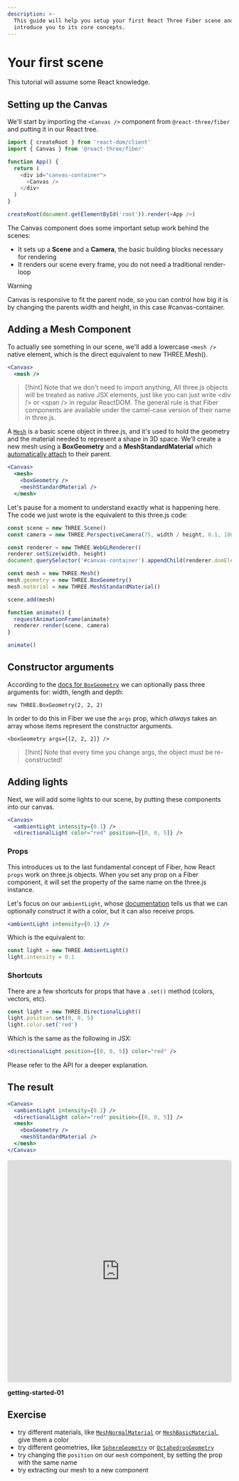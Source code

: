 ```yaml
---
description: >-
  This guide will help you setup your first React Three Fiber scene and
  introduce you to its core concepts.
---
```


# Your first scene

This tutorial will assume some React knowledge.

## Setting up the Canvas

We'll start by importing the `<Canvas />` component from `@react-three/fiber` and putting it in our React tree.

```javascript
import { createRoot } from 'react-dom/client'
import { Canvas } from '@react-three/fiber'

function App() {
  return (
    <div id="canvas-container">
      <Canvas />
    </div>
  )
}

createRoot(document.getElementById('root')).render(<App />)
```

The Canvas component does some important setup work behind the scenes:

* It sets up a **Scene** and a **Camera**, the basic building blocks necessary for rendering
* It renders our scene every frame, you do not need a traditional render-loop

> [!warning] 
> Canvas is responsive to fit the parent node, so you can control how big it is by changing the parents width and height, in this case #canvas-container.

## Adding a Mesh Component

To actually see something in our scene, we'll add a lowercase `<mesh />` native element, which is the direct equivalent to new THREE.Mesh().

```jsx
<Canvas>
  <mesh />
```

> [!hint]
> Note that we don't need to import anything, All three.js objects will be treated as native JSX elements, just like you can just write \<div /> or \<span /> in regular ReactDOM. The general rule is that Fiber components are available under the camel-case version of their name in three.js.

A [`Mesh`](https://threejs.org/docs/#api/en/objects/Mesh) is a basic scene object in three.js, and it's used to hold the geometry and the material needed to represent a shape in 3D space. We'll create a new mesh using a **BoxGeometry** and a **MeshStandardMaterial** which [automatically attach](https://docs.pmnd.rs/react-three-fiber/api/objects#attach) to their parent.

```jsx
<Canvas>
  <mesh>
    <boxGeometry />
    <meshStandardMaterial />
  </mesh>
```

Let's pause for a moment to understand exactly what is happening here. The code we just wrote is the equivalent to this three.js code:

```jsx
const scene = new THREE.Scene()
const camera = new THREE.PerspectiveCamera(75, width / height, 0.1, 1000)

const renderer = new THREE.WebGLRenderer()
renderer.setSize(width, height)
document.querySelector('#canvas-container').appendChild(renderer.domElement)

const mesh = new THREE.Mesh()
mesh.geometry = new THREE.BoxGeometry()
mesh.material = new THREE.MeshStandardMaterial()

scene.add(mesh)

function animate() {
  requestAnimationFrame(animate)
  renderer.render(scene, camera)
}

animate()
```

## Constructor arguments

According to the [docs for `BoxGeometry`](https://threejs.org/docs/#api/en/geometries/BoxGeometry) we can optionally pass three arguments for: width, length and depth:

```
new THREE.BoxGeometry(2, 2, 2)
```

In order to do this in Fiber we use the `args` prop, which _always_ takes an array whose items represent the constructor arguments.

```
<boxGeometry args={[2, 2, 2]} />
```

> [!hint]
> Note that every time you change args, the object must be re-constructed!

## Adding lights

Next, we will add some lights to our scene, by putting these components into our canvas.

```jsx
<Canvas>
  <ambientLight intensity={0.1} />
  <directionalLight color="red" position={[0, 0, 5]} />
```

### Props

This introduces us to the last fundamental concept of Fiber, how React `props` work on three.js objects. When you set any prop on a Fiber component, it will set the property of the same name on the three.js instance.

Let's focus on our `ambientLight`, whose [documentation](https://threejs.org/docs/#api/en/lights/AmbientLight) tells us that we can optionally construct it with a color, but it can also receive props.

```jsx
<ambientLight intensity={0.1} />
```

Which is the equivalent to:

```jsx
const light = new THREE.AmbientLight()
light.intensity = 0.1
```

### Shortcuts

There are a few shortcuts for props that have a `.set()` method (colors, vectors, etc).

```jsx
const light = new THREE.DirectionalLight()
light.position.set(0, 0, 5)
light.color.set('red')
```

Which is the same as the following in JSX:

```jsx
<directionalLight position={[0, 0, 5]} color="red" />
```

Please refer to the API for a deeper explanation.

## The result

```jsx
<Canvas>
  <ambientLight intensity={0.1} />
  <directionalLight color="red" position={[0, 0, 5]} />
  <mesh>
    <boxGeometry />
    <meshStandardMaterial />
  </mesh>
</Canvas>
```

<iframe src="https://codesandbox.io/embed/getting-started-01-5frz2g?fontsize=14&hidenavigation=1&theme=dark"
     style="width:100%; height:500px; border:0; border-radius: 4px; overflow:hidden;"
     title="getting-started-01"
     allow="accelerometer; ambient-light-sensor; camera; encrypted-media; geolocation; gyroscope; hid; microphone; midi; payment; usb; vr; xr-spatial-tracking"
     sandbox="allow-forms allow-modals allow-popups allow-presentation allow-same-origin allow-scripts"
   ></iframe>

**getting-started-01**

## Exercise

* try different materials, like [`MeshNormalMaterial`](https://threejs.org/docs/#api/en/materials/MeshNormalMaterial) or [`MeshBasicMaterial`](https://threejs.org/docs/#api/en/materials/MeshBasicMaterial), give them a color
* try different geometries, like [`SphereGeometry`](https://threejs.org/docs/#api/en/geometries/SphereGeometry) or [`OctahedronGeometry`](https://threejs.org/docs/#api/en/geometries/OctahedronGeometry)
* try changing the `position` on our `mesh` component, by setting the prop with the same name
* try extracting our mesh to a new component
